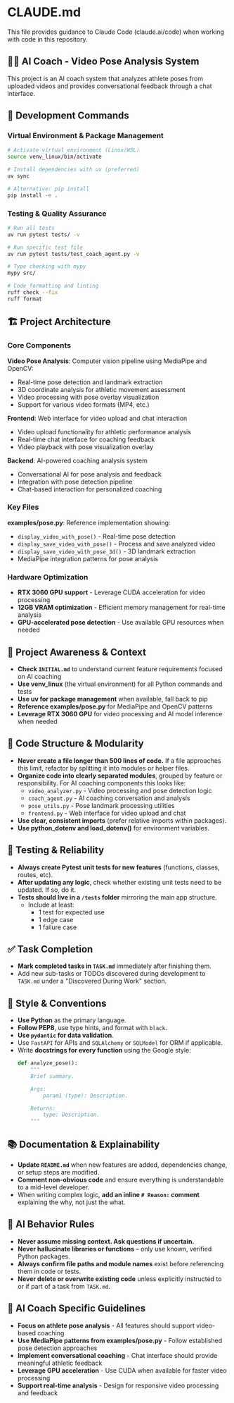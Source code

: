 # CLAUDE.md

This file provides guidance to Claude Code (claude.ai/code) when working with code in this repository.

## 🏃‍♀️ AI Coach - Video Pose Analysis System

This project is an AI coach system that analyzes athlete poses from uploaded videos and provides conversational feedback through a chat interface.

## 🚀 Development Commands

### Virtual Environment & Package Management
```bash
# Activate virtual environment (Linux/WSL)
source venv_linux/bin/activate

# Install dependencies with uv (preferred)
uv sync

# Alternative: pip install
pip install -e .
```

### Testing & Quality Assurance
```bash
# Run all tests
uv run pytest tests/ -v

# Run specific test file
uv run pytest tests/test_coach_agent.py -v

# Type checking with mypy
mypy src/

# Code formatting and linting
ruff check --fix
ruff format
```

## 🏗️ Project Architecture

### Core Components

**Video Pose Analysis**: Computer vision pipeline using MediaPipe and OpenCV:
- Real-time pose detection and landmark extraction
- 3D coordinate analysis for athletic movement assessment
- Video processing with pose overlay visualization
- Support for various video formats (MP4, etc.)

**Frontend**: Web interface for video upload and chat interaction
- Video upload functionality for athletic performance analysis
- Real-time chat interface for coaching feedback
- Video playback with pose visualization overlay

**Backend**: AI-powered coaching analysis system
- Conversational AI for pose analysis and feedback
- Integration with pose detection pipeline
- Chat-based interaction for personalized coaching

### Key Files

**examples/pose.py**: Reference implementation showing:
- `display_video_with_pose()` - Real-time pose detection
- `display_save_video_with_pose()` - Process and save analyzed video
- `display_save_video_with_pose_3d()` - 3D landmark extraction
- MediaPipe integration patterns for pose analysis

### Hardware Optimization
- **RTX 3060 GPU support** - Leverage CUDA acceleration for video processing
- **12GB VRAM optimization** - Efficient memory management for real-time analysis
- **GPU-accelerated pose detection** - Use available GPU resources when needed

## 🔄 Project Awareness & Context
- **Check `INITIAL.md`** to understand current feature requirements focused on AI coaching
- **Use venv_linux** (the virtual environment) for all Python commands and tests
- **Use uv for package management** when available, fall back to pip
- **Reference examples/pose.py** for MediaPipe and OpenCV patterns
- **Leverage RTX 3060 GPU** for video processing and AI model inference when needed

## 🧱 Code Structure & Modularity
- **Never create a file longer than 500 lines of code.** If a file approaches this limit, refactor by splitting it into modules or helper files.
- **Organize code into clearly separated modules**, grouped by feature or responsibility.
  For AI coaching components this looks like:
    - `video_analyzer.py` - Video processing and pose detection logic
    - `coach_agent.py` - AI coaching conversation and analysis
    - `pose_utils.py` - Pose landmark processing utilities
    - `frontend.py` - Web interface for video upload and chat
- **Use clear, consistent imports** (prefer relative imports within packages).
- **Use python_dotenv and load_dotenv()** for environment variables.

## 🧪 Testing & Reliability
- **Always create Pytest unit tests for new features** (functions, classes, routes, etc).
- **After updating any logic**, check whether existing unit tests need to be updated. If so, do it.
- **Tests should live in a `/tests` folder** mirroring the main app structure.
  - Include at least:
    - 1 test for expected use
    - 1 edge case
    - 1 failure case

## ✅ Task Completion
- **Mark completed tasks in `TASK.md`** immediately after finishing them.
- Add new sub-tasks or TODOs discovered during development to `TASK.md` under a "Discovered During Work" section.

## 📎 Style & Conventions
- **Use Python** as the primary language.
- **Follow PEP8**, use type hints, and format with `black`.
- **Use `pydantic` for data validation**.
- Use `FastAPI` for APIs and `SQLAlchemy` or `SQLModel` for ORM if applicable.
- Write **docstrings for every function** using the Google style:
  ```python
  def analyze_pose():
      """
      Brief summary.

      Args:
          param1 (type): Description.

      Returns:
          type: Description.
      """
  ```

## 📚 Documentation & Explainability
- **Update `README.md`** when new features are added, dependencies change, or setup steps are modified.
- **Comment non-obvious code** and ensure everything is understandable to a mid-level developer.
- When writing complex logic, **add an inline `# Reason:` comment** explaining the why, not just the what.

## 🧠 AI Behavior Rules
- **Never assume missing context. Ask questions if uncertain.**
- **Never hallucinate libraries or functions** – only use known, verified Python packages.
- **Always confirm file paths and module names** exist before referencing them in code or tests.
- **Never delete or overwrite existing code** unless explicitly instructed to or if part of a task from `TASK.md`.

## 🎯 AI Coach Specific Guidelines
- **Focus on athlete pose analysis** - All features should support video-based coaching
- **Use MediaPipe patterns from examples/pose.py** - Follow established pose detection approaches
- **Implement conversational coaching** - Chat interface should provide meaningful athletic feedback
- **Leverage GPU acceleration** - Use CUDA when available for faster video processing
- **Support real-time analysis** - Design for responsive video processing and feedback